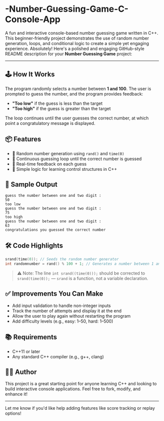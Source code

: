 # -Number-Guessing-Game-C-Console-App
A fun and interactive console-based number guessing game written in C++. This beginner-friendly project demonstrates the use of random number generation, loops, and conditional logic to create a simple yet engaging experience.
Absolutely! Here's a polished and engaging GitHub-style README description for your **Number Guessing Game** project:

---



## 🕹️ How It Works

The program randomly selects a number between **1 and 100**. The user is prompted to guess the number, and the program provides feedback:
- **"Too low"** if the guess is less than the target
- **"Too high"** if the guess is greater than the target

The loop continues until the user guesses the correct number, at which point a congratulatory message is displayed.

## 📦 Features

- 🎲 Random number generation using `rand()` and `time(0)`
- 🔁 Continuous guessing loop until the correct number is guessed
- 💬 Real-time feedback on each guess
- 🧠 Simple logic for learning control structures in C++

## 🧪 Sample Output

```
guess the number between one and two digit :
50
too low
guess the number between one and two digit :
75
too high
guess the number between one and two digit :
63
congratulations you guessed the correct number
```

## 🛠️ Code Highlights

```cpp
srand(time(0)); // Seeds the random number generator
int randomnumber = rand() % 100 + 1; // Generates a number between 1 and 100
```

> ⚠️ Note: The line `int srand((time(0)));` should be corrected to `srand(time(0));` — `srand` is a function, not a variable declaration.

## ✅ Improvements You Can Make

- Add input validation to handle non-integer inputs
- Track the number of attempts and display it at the end
- Allow the user to play again without restarting the program
- Add difficulty levels (e.g., easy: 1–50, hard: 1–500)

## 📚 Requirements

- C++11 or later
- Any standard C++ compiler (e.g., g++, clang)

## 👨‍💻 Author

This project is a great starting point for anyone learning C++ and looking to build interactive console applications. Feel free to fork, modify, and enhance it!

---

Let me know if you'd like help adding features like score tracking or replay options!

